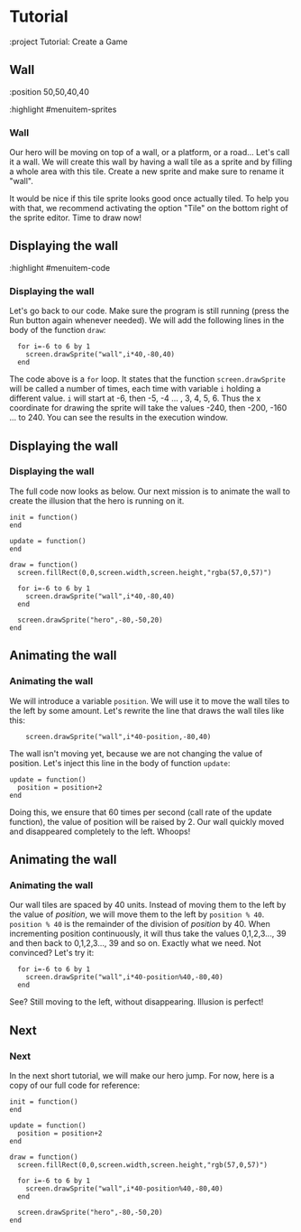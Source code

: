 # Tutorial

:project Tutorial: Create a Game

## Wall

:position 50,50,40,40

:highlight #menuitem-sprites

### Wall

Our hero will be moving on top of a wall, or a platform, or a road... Let's call it a wall. We will
create this wall by having a wall tile as a sprite and by filling a whole area with this tile. Create
a new sprite and make sure to rename it "wall".

It would be nice if this tile sprite looks good once actually tiled.
To help you with that, we recommend activating the option "Tile" on the bottom right of the sprite editor.
Time to draw now!

## Displaying the wall

:highlight #menuitem-code

### Displaying the wall

Let's go back to our code. Make sure the program is still running (press the Run button again whenever needed).
We will add the following lines in the body of the function ```draw```:

```
  for i=-6 to 6 by 1
    screen.drawSprite("wall",i*40,-80,40)
  end
```

The code above is a ```for``` loop. It states that the function ```screen.drawSprite``` will be called a number of times,
each time with variable ```i``` holding a different value. ```i``` will start at -6, then -5, -4 ... , 3, 4, 5, 6. Thus the
x coordinate for drawing the sprite will take the values -240, then -200, -160 ... to 240. You can see the results
in the execution window.

## Displaying the wall

### Displaying the wall

The full code now looks as below. Our next mission is to animate the wall to create the illusion that the hero is running
on it.

```
init = function()
end

update = function()
end

draw = function()
  screen.fillRect(0,0,screen.width,screen.height,"rgba(57,0,57)")

  for i=-6 to 6 by 1
    screen.drawSprite("wall",i*40,-80,40)
  end

  screen.drawSprite("hero",-80,-50,20)
end
```

## Animating the wall

### Animating the wall

We will introduce a variable ```position```. We will use it to move the wall tiles to the left by some amount. Let's
rewrite the line that draws the wall tiles like this:

```
    screen.drawSprite("wall",i*40-position,-80,40)
```

The wall isn't moving yet, because we are not changing the value of position. Let's inject this line in the body of
function ```update```:

```
update = function()
  position = position+2
end
```

Doing this, we ensure that 60 times per second (call rate of the update function), the value of position will be
raised by 2. Our wall quickly moved and disappeared completely to the left. Whoops!

## Animating the wall

### Animating the wall

Our wall tiles are spaced by 40 units. Instead of moving them to the left by the value of *position*, we will move
them to the left by ```position % 40```. ```position % 40``` is the remainder of the division of *position* by 40. When incrementing
position continuously, it will thus take the values 0,1,2,3..., 39 and then back to 0,1,2,3..., 39 and so on. Exactly what we need. Not convinced? Let's try it:

```
  for i=-6 to 6 by 1
    screen.drawSprite("wall",i*40-position%40,-80,40)
  end
```

See? Still moving to the left, without disappearing. Illusion is perfect!

## Next

### Next

In the next short tutorial, we will make our hero jump. For now, here is a copy of our full code for reference:

```
init = function()
end

update = function()
  position = position+2
end

draw = function()
  screen.fillRect(0,0,screen.width,screen.height,"rgb(57,0,57)")

  for i=-6 to 6 by 1
    screen.drawSprite("wall",i*40-position%40,-80,40)
  end

  screen.drawSprite("hero",-80,-50,20)
end
```
